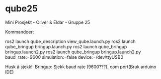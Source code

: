 # qube25
Mini Prosjekt - Oliver &amp; Eldar - Gruppe 25









Kommandoer:

ros2 launch qube_description view_qube.launch.py
ros2 launch qube_bringup bringup.launch.py
ros2 launch qube_bringup bringup.launch2.py
ros2 launch qube_bringup bringup.launch2.py baud_rate:=9600 simulation:=false device:=/dev/ttyUSB0





Husk å sjekk!:
    Bringup: Sjekk baud rate (9600???), com port(Bruk arduino IDE)

